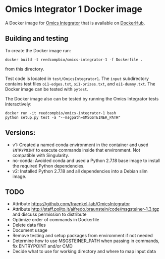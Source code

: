# Omics Integrator 1 Docker image

A Docker image for [Omics Integrator](https://github.com/fraenkel-lab/OmicsIntegrator) that is available on [DockerHub](https://hub.docker.com/repository/docker/reedcompbio/omics-integrator-1).

## Building and testing

To create the Docker image run:
```
docker build -t reedcompbio/omics-integrator-1 -f Dockerfile .
```
from this directory.

Test code is located in `test/OmicsIntegrator1`.
The `input` subdirectory contains test files `oi1-edges.txt`, `oi1-prizes.txt`, and `oi1-dummy.txt`.
The Docker image can be tested with `pytest`.

The Docker image also can be tested by running the Omics Integrator tests interactively:
```
docker run -it reedcompbio/omics-integrator-1 bash
python setup.py test -a "--msgpath=$MSGSTEINER_PATH"
```

## Versions:
- v1: Created a named conda environment in the container and used `ENTRYPOINT` to execute commands inside that environment. Not compatible with Singularity.
- no-conda: Avoided conda and used a Python 2.7.18 base image to install the required Python dependencies.
- v2: Installed Python 2.7.18 and all dependencies into a Debian slim image.

## TODO
- Attribute https://github.com/fraenkel-lab/OmicsIntegrator
- Attribute http://staff.polito.it/alfredo.braunstein/code/msgsteiner-1.3.tgz and discuss permission to distribute
- Optimize order of commands in Dockerfile
- Delete data files
- Document usage
- Remove testing and setup packages from environment if not needed
- Determine how to use MSGSTEINER_PATH when passing in commands, fix ENTRYPOINT and/or CMD
- Decide what to use for working directory and where to map input data
